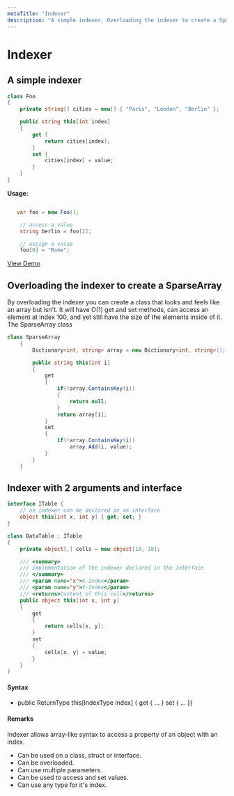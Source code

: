 ```yaml
---
metaTitle: "Indexer"
description: "A simple indexer, Overloading the indexer to create a SparseArray, Indexer with 2 arguments and interface"
---
```


# Indexer



## A simple indexer


```cs
class Foo
{
    private string[] cities = new[] { "Paris", "London", "Berlin" };

    public string this[int index]
    {
        get {
            return cities[index];
        }
        set {
            cities[index] = value;
        }
    }
}

```

**Usage:**

```cs

   var foo = new Foo();

    // access a value    
    string berlin = foo[2];

    // assign a value
    foo[0] = "Rome";

```

[View Demo](https://dotnetfiddle.net/I1usLs)



## Overloading the indexer to create a SparseArray


By overloading the indexer you can create a class that looks and feels like an array but isn't. It will have O(1) get and set methods, can access an element at index 100, and yet still have the size of the elements inside of it. The SparseArray class

```cs
class SparseArray
    {
        Dictionary<int, string> array = new Dictionary<int, string>();

        public string this[int i]
        {
            get
            {
                if(!array.ContainsKey(i))
                {
                    return null;
                }
                return array[i];
            }
            set
            {
                if(!array.ContainsKey(i))
                    array.Add(i, value);
            }
        }
    }

```



## Indexer with 2 arguments and interface


```cs
interface ITable { 
    // an indexer can be declared in an interface
    object this[int x, int y] { get; set; }
}

class DataTable : ITable
{
    private object[,] cells = new object[10, 10];

    /// <summary>
    /// implementation of the indexer declared in the interface
    /// </summary>
    /// <param name="x">X-Index</param>
    /// <param name="y">Y-Index</param>
    /// <returns>Content of this cell</returns>
    public object this[int x, int y]
    {
        get
        {
            return cells[x, y];
        }
        set
        {
            cells[x, y] = value;
        }
    }
}

```



#### Syntax


- public ReturnType this[IndexType index] { get { ...  } set {  ... }}



#### Remarks


Indexer allows array-like syntax to access a property of an object with an index.

- Can be used on a class, struct or interface.
- Can be overloaded.
- Can use multiple parameters.
- Can be used to access and set values.
- Can use any type for it's index.

